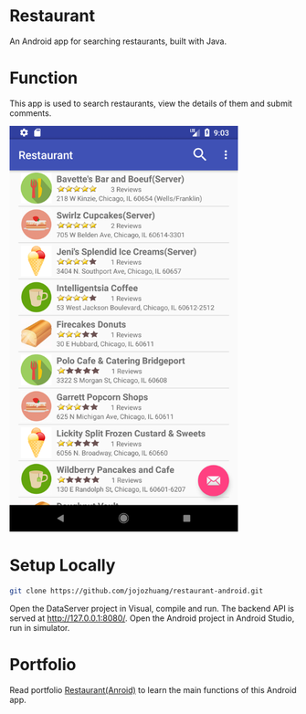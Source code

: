 # Restaurant
An Android app for searching restaurants, built with Java.

# Function
This app is used to search restaurants, view the details of them and submit comments.

<img src="/public/index.png" width="400px">

# Setup Locally
```bash
git clone https://github.com/jojozhuang/restaurant-android.git
```
Open the DataServer project in Visual, compile and run. The backend API is served at http://127.0.0.1:8080/. Open the Android project in Android Studio, run in simulator.

# Portfolio
Read portfolio [Restaurant(Anroid)](http://jojozhuang.github.io/portfolio/restaurant-android/) to learn the main functions of this Android app.
